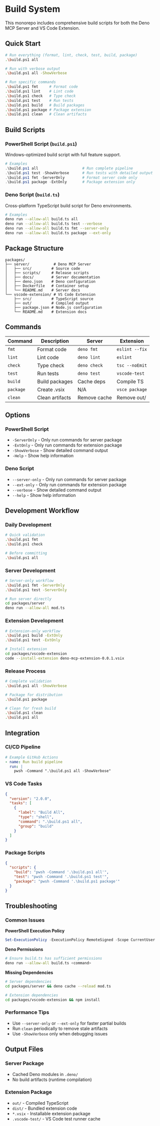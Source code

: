 # Build System

This monorepo includes comprehensive build scripts for both the Deno MCP Server
and VS Code Extension.

## Quick Start

```bash
# Run everything (format, lint, check, test, build, package)
.\build.ps1 all

# Run with verbose output
.\build.ps1 all -ShowVerbose

# Run specific commands
.\build.ps1 fmt     # Format code
.\build.ps1 lint    # Lint code  
.\build.ps1 check   # Type check
.\build.ps1 test    # Run tests
.\build.ps1 build   # Build packages
.\build.ps1 package # Package extension
.\build.ps1 clean   # Clean artifacts
```

## Build Scripts

### PowerShell Script (`build.ps1`)

Windows-optimized build script with full feature support.

```powershell
# Examples
.\build.ps1 all                    # Run complete pipeline
.\build.ps1 test -ShowVerbose      # Run tests with detailed output  
.\build.ps1 fmt -ServerOnly        # Format server code only
.\build.ps1 package -ExtOnly       # Package extension only
```

### Deno Script (`build.ts`)

Cross-platform TypeScript build script for Deno environments.

```bash
# Examples  
deno run --allow-all build.ts all
deno run --allow-all build.ts test --verbose
deno run --allow-all build.ts fmt --server-only
deno run --allow-all build.ts package --ext-only
```

## Package Structure

```
packages/
├── server/           # Deno MCP Server
│   ├── src/         # Source code
│   ├── scripts/     # Release scripts  
│   ├── docs/        # Server documentation
│   ├── deno.json    # Deno configuration
│   ├── Dockerfile   # Container setup
│   └── README.md    # Server docs
└── vscode-extension/ # VS Code Extension
    ├── src/         # TypeScript source
    ├── out/         # Compiled output
    ├── package.json # Node.js configuration
    └── README.md    # Extension docs
```

## Commands

| Command   | Description     | Server       | Extension      |
| --------- | --------------- | ------------ | -------------- |
| `fmt`     | Format code     | `deno fmt`   | `eslint --fix` |
| `lint`    | Lint code       | `deno lint`  | `eslint`       |
| `check`   | Type check      | `deno check` | `tsc --noEmit` |
| `test`    | Run tests       | `deno test`  | `vscode-test`  |
| `build`   | Build packages  | Cache deps   | Compile TS     |
| `package` | Create .vsix    | N/A          | `vsce package` |
| `clean`   | Clean artifacts | Remove cache | Remove out/    |

## Options

### PowerShell Script

- `-ServerOnly` - Only run commands for server package
- `-ExtOnly` - Only run commands for extension package
- `-ShowVerbose` - Show detailed command output
- `-Help` - Show help information

### Deno Script

- `--server-only` - Only run commands for server package
- `--ext-only` - Only run commands for extension package
- `--verbose` - Show detailed command output
- `--help` - Show help information

## Development Workflow

### Daily Development

```bash
# Quick validation
.\build.ps1 fmt
.\build.ps1 check

# Before committing
.\build.ps1 all
```

### Server Development

```bash
# Server-only workflow
.\build.ps1 fmt -ServerOnly
.\build.ps1 test -ServerOnly

# Run server directly
cd packages/server
deno run --allow-all mod.ts
```

### Extension Development

```bash
# Extension-only workflow
.\build.ps1 build -ExtOnly
.\build.ps1 test -ExtOnly

# Install extension
cd packages/vscode-extension  
code --install-extension deno-mcp-extension-0.0.1.vsix
```

### Release Process

```bash
# Complete validation
.\build.ps1 all -ShowVerbose

# Package for distribution
.\build.ps1 package

# Clean for fresh build
.\build.ps1 clean
.\build.ps1 all
```

## Integration

### CI/CD Pipeline

```yaml
# Example GitHub Actions
- name: Run build pipeline
  run: |
    pwsh -Command ".\build.ps1 all -ShowVerbose"
```

### VS Code Tasks

```json
{
  "version": "2.0.0",
  "tasks": [
    {
      "label": "Build All",
      "type": "shell",
      "command": ".\build.ps1 all",
      "group": "build"
    }
  ]
}
```

### Package Scripts

```json
{
  "scripts": {
    "build": "pwsh -Command '.\build.ps1 all'",
    "test": "pwsh -Command '.\build.ps1 test'",
    "package": "pwsh -Command '.\build.ps1 package'"
  }
}
```

## Troubleshooting

### Common Issues

**PowerShell Execution Policy**

```powershell
Set-ExecutionPolicy -ExecutionPolicy RemoteSigned -Scope CurrentUser
```

**Deno Permissions**

```bash
# Ensure build.ts has sufficient permissions
deno run --allow-all build.ts <command>
```

**Missing Dependencies**

```bash
# Server dependencies
cd packages/server && deno cache --reload mod.ts

# Extension dependencies  
cd packages/vscode-extension && npm install
```

### Performance Tips

- Use `--server-only` or `--ext-only` for faster partial builds
- Run `clean` periodically to remove stale artifacts
- Use `-ShowVerbose` only when debugging issues

## Output Files

### Server Package

- Cached Deno modules in `.deno/`
- No build artifacts (runtime compilation)

### Extension Package

- `out/` - Compiled TypeScript
- `dist/` - Bundled extension code
- `*.vsix` - Installable extension package
- `.vscode-test/` - VS Code test runner cache
